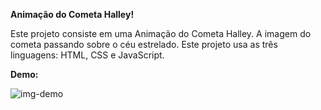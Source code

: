 **Animação do Cometa Halley!**

Este projeto consiste em uma Animação do Cometa Halley.
A imagem do cometa passando sobre o céu estrelado.
Este projeto usa as três linguagens: HTML, CSS e JavaScript.

**Demo:**

![img-demo](https://github.com/user-attachments/assets/34ce1e1d-daf9-40ab-adb3-4583ae4c0577)
